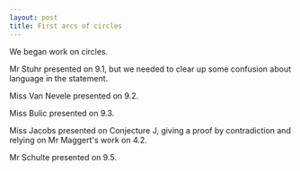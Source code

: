 ```yaml
---
layout: post
title: First arcs of circles
---
```


We began work on circles.

Mr Stuhr presented on 9.1, but we needed to clear up some confusion about language in the
statement.

Miss Van Nevele presented on 9.2.

Miss Bulic presented on 9.3.

Miss Jacobs presented on Conjecture J, giving a proof by contradiction and relying
on Mr Maggert's work on 4.2.

Mr Schulte presented on 9.5.
